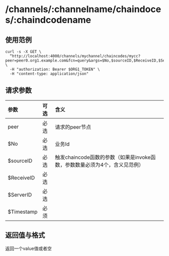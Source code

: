 # /channels/:channelname/chaindoces/:chaindcodename

## 使用范例

```
curl -s -X GET \
  “http://localhost:4000/channels/mychannel/chaincodes/mycc?peer=peer0.org1.example.com&fcn=query&args=$No,$sourceID,$ReceiveID,$ServerID,$Timestamp” \
  -H "authorization: Bearer $ORG1_TOKEN" \
  -H "content-type: application/json"
```

## 请求参数

| 参数 | 可选 |含义 |
| :------  | :------- | :------ |
| peer     | 必选 | 请求的peer节点 |
|$No       |必选  | 业务Id        |
|$sourceID | 必选 | 触发chaincode函数的参数（如果是invoke函数，参数数量必须为4个，含义见范例） |
|$ReceiveID| 必选 |  |
|$ServerID | 必选 |  |
|$Timestamp| 必须 |  |

## 返回值与格式
返回一个value值或者空
